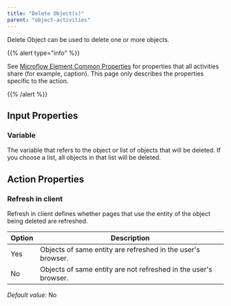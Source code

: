 ```yaml
---
title: "Delete Object(s)"
parent: "object-activities"
---
```



Delete Object can be used to delete one or more objects.

{{% alert type="info" %}}

See [Microflow Element Common Properties](microflow-element-common-properties) for properties that all activities share (for example, caption). This page only describes the properties specific to the action.

{{% /alert %}}

## Input Properties

### Variable

The variable that refers to the object or list of objects that will be deleted. If you choose a list, all objects in that list will be deleted.

## Action Properties

### Refresh in client

Refresh in client defines whether pages that use the entity of the object being deleted are refreshed.

| Option | Description |
| --- | --- |
| Yes | Objects of same entity are refreshed in the user's browser. |
| No | Objects of same entity are not refreshed in the user's browser. |

_Default value:_ No
